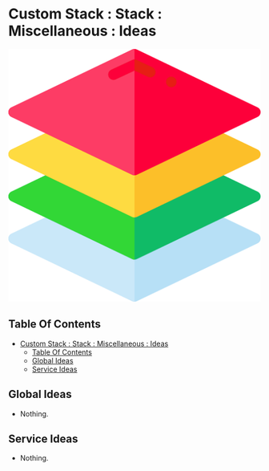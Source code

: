 # Custom Stack : Stack : Miscellaneous : Ideas

![Icon](../../../icon.png)

## Table Of Contents

- [Custom Stack : Stack : Miscellaneous : Ideas](#custom-stack--stack--miscellaneous--ideas)
  - [Table Of Contents](#table-of-contents)
  - [Global Ideas](#global-ideas)
  - [Service Ideas](#service-ideas)

## Global Ideas

- Nothing.

## Service Ideas

- Nothing.
